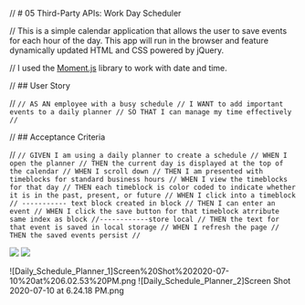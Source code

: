 // # 05 Third-Party APIs: Work Day Scheduler

// This is a simple calendar application that allows the user to save events for each hour of the day. This app will run in the browser and feature dynamically updated HTML and CSS powered by jQuery.

// I used the [Moment.js](https://momentjs.com/) library to work with date and time.

// ## User Story

// `// AS AN employee with a busy schedule // I WANT to add important events to a daily planner // SO THAT I can manage my time effectively //`

// ## Acceptance Criteria

// `// GIVEN I am using a daily planner to create a schedule // WHEN I open the planner // THEN the current day is displayed at the top of the calendar // WHEN I scroll down // THEN I am presented with timeblocks for standard business hours // WHEN I view the timeblocks for that day // THEN each timeblock is color coded to indicate whether it is in the past, present, or future // WHEN I click into a timeblock // ----------- text block created in block // THEN I can enter an event // WHEN I click the save button for that timeblock atrribute same index as block //------------store local // THEN the text for that event is saved in local storage // WHEN I refresh the page // THEN the saved events persist //`

<img src="Assets/Screen Shot 2020-07-10 at 6.02.53 PM.png width = 800">

<img src="Assets/Screen Shot 2020-07-10 at 6.24.18 PM.png width = 800">

![Daily_Schedule_Planner_1]Screen%20Shot%202020-07-10%20at%206.02.53%20PM.png
![Daily_Schedule_Planner_2]Screen Shot 2020-07-10 at 6.24.18 PM.png
